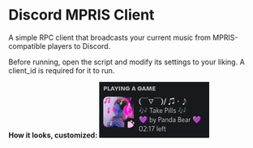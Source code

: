 # Discord MPRIS Client

A simple RPC client that broadcasts your current music from MPRIS-compatible players to Discord.

Before running, open the script and modify its settings to your liking.
A client_id is required for it to run.

**How it looks, customized:**
![screenshot](screenshot.png)
